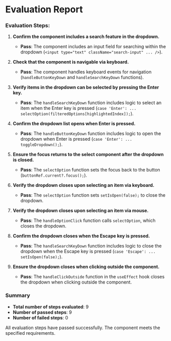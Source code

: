 # Evaluation Report

### Evaluation Steps:

1. **Confirm the component includes a search feature in the dropdown.**
   - **Pass**: The component includes an input field for searching within the dropdown (`<input type="text" className="search-input" ... />`).

2. **Check that the component is navigable via keyboard.**
   - **Pass**: The component handles keyboard events for navigation (`handleButtonKeyDown` and `handleSearchKeyDown` functions).

3. **Verify items in the dropdown can be selected by pressing the Enter key.**
   - **Pass**: The `handleSearchKeyDown` function includes logic to select an item when the Enter key is pressed (`case 'Enter': ... selectOption(filteredOptions[highlightedIndex]);`).

4. **Confirm the dropdown list opens when Enter is pressed.**
   - **Pass**: The `handleButtonKeyDown` function includes logic to open the dropdown when Enter is pressed (`case 'Enter': ... toggleDropdown();`).

5. **Ensure the focus returns to the select component after the dropdown is closed.**
   - **Pass**: The `selectOption` function sets the focus back to the button (`buttonRef.current?.focus();`).

6. **Verify the dropdown closes upon selecting an item via keyboard.**
   - **Pass**: The `selectOption` function sets `setIsOpen(false);` to close the dropdown.

7. **Verify the dropdown closes upon selecting an item via mouse.**
   - **Pass**: The `handleOptionClick` function calls `selectOption`, which closes the dropdown.

8. **Confirm the dropdown closes when the Escape key is pressed.**
   - **Pass**: The `handleSearchKeyDown` function includes logic to close the dropdown when the Escape key is pressed (`case 'Escape': ... setIsOpen(false);`).

9. **Ensure the dropdown closes when clicking outside the component.**
   - **Pass**: The `handleClickOutside` function in the `useEffect` hook closes the dropdown when clicking outside the component.

### Summary

- **Total number of steps evaluated**: 9
- **Number of passed steps**: 9
- **Number of failed steps**: 0

All evaluation steps have passed successfully. The component meets the specified requirements.
